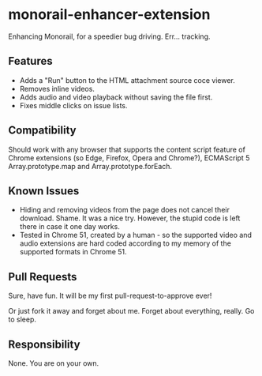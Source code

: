 # monorail-enhancer-extension
Enhancing Monorail, for a speedier bug driving. Err... tracking.

## Features
- Adds a \"Run\" button to the HTML attachment source coce viewer.
- Removes inline videos.
- Adds audio and video playback without saving the file first.
- Fixes middle clicks on issue lists.

## Compatibility
Should work with any browser that supports the content script feature of Chrome extensions (so Edge, Firefox, Opera and Chrome?), ECMAScript 5 Array.prototype.map and Array.prototype.forEach.

## Known Issues
- Hiding and removing videos from the page does not cancel their download. Shame. It was a nice try.
However, the stupid code is left there in case it one day works.
- Tested in Chrome 51, created by a human - so the supported video and audio extensions are hard coded according to my memory of the supported formats in Chrome 51.

## Pull Requests
Sure, have fun. It will be my first pull-request-to-approve ever!

Or just fork it away and forget about me. Forget about everything, really. Go to sleep.

## Responsibility
None. You are on your own.
